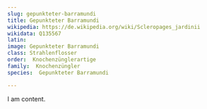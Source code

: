 ```yaml
---
slug: gepunkteter-barramundi
title: Gepunkteter Barramundi
wikipedia: https://de.wikipedia.org/wiki/Scleropages_jardinii
wikidata: Q135567
latin:
image: Gepunkteter Barramundi
class: Strahlenflosser
order:  Knochenzünglerartige
family:  Knochenzüngler
species:  Gepunkteter Barramundi

---
```


I am content.
